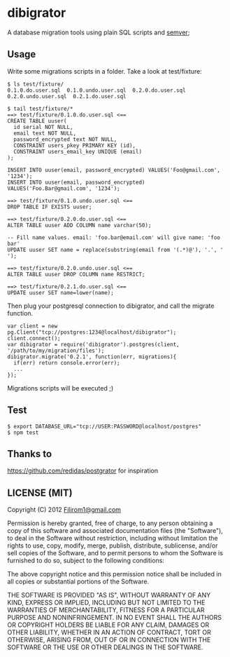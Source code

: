 # dibigrator

A database migration tools using plain SQL scripts and [semver](https://npmjs.org/doc/semver.html);

## Usage

Write some migrations scripts in a folder. Take a look at test/fixture:

    $ ls test/fixture/
    0.1.0.do.user.sql  0.1.0.undo.user.sql  0.2.0.do.user.sql  0.2.0.undo.user.sql  0.2.1.do.user.sql

    $ tail test/fixture/*
    ==> test/fixture/0.1.0.do.user.sql <==
    CREATE TABLE uuser(
      id serial NOT NULL,
      email text NOT NULL,
      password_encrypted text NOT NULL,
      CONSTRAINT users_pkey PRIMARY KEY (id),
      CONSTRAINT users_email_key UNIQUE (email)
    );

    INSERT INTO uuser(email, password_encrypted) VALUES('Foo@gmail.com', '1234');
    INSERT INTO uuser(email, password_encrypted) VALUES('Foo.Bar@gmail.com', '1234');

    ==> test/fixture/0.1.0.undo.user.sql <==
    DROP TABLE IF EXISTS uuser;

    ==> test/fixture/0.2.0.do.user.sql <==
    ALTER TABLE uuser ADD COLUMN name varchar(50);

    -- Fill name values. email: 'foo.bar@email.com' will give name: 'foo bar'
    UPDATE uuser SET name = replace(substring(email from '(.*)@'), '.', ' ');

    ==> test/fixture/0.2.0.undo.user.sql <==
    ALTER TABLE uuser DROP COLUMN name RESTRICT;

    ==> test/fixture/0.2.1.do.user.sql <==
    UPDATE uuser SET name=lower(name);

Then plug your postgresql connection to dibigrator, and call the migrate function.

    var client = new pg.Client("tcp://postgres:1234@localhost/dibigrator");
    client.connect();
    var dibigrator = require('dibigrator').postgres(client, '/path/to/my/migration/files');
    dibigrator.migrate('0.2.1', function(err, migrations){
      if(err) return console.error(err);
      ...
    });

Migrations scripts will be executed ;)

## Test

    $ export DATABASE_URL="tcp://USER:PASSWORD@localhost/postgres"
    $ npm test

## Thanks to

<https://github.com/redidas/postgrator> for inspiration

## LICENSE (MIT)

Copyright (C) 2012 <Filirom1@gmail.com>

Permission is hereby granted, free of charge, to any person obtaining a copy of this software and associated documentation files (the "Software"), to deal in the Software without restriction, including without limitation the rights to use, copy, modify, merge, publish, distribute, sublicense, and/or sell copies of the Software, and to permit persons to whom the Software is furnished to do so, subject to the following conditions:

The above copyright notice and this permission notice shall be included in all copies or substantial portions of the Software.

THE SOFTWARE IS PROVIDED "AS IS", WITHOUT WARRANTY OF ANY KIND, EXPRESS OR IMPLIED, INCLUDING BUT NOT LIMITED TO THE WARRANTIES OF MERCHANTABILITY, FITNESS FOR A PARTICULAR PURPOSE AND NONINFRINGEMENT. IN NO EVENT SHALL THE AUTHORS OR COPYRIGHT HOLDERS BE LIABLE FOR ANY CLAIM, DAMAGES OR OTHER LIABILITY, WHETHER IN AN ACTION OF CONTRACT, TORT OR OTHERWISE, ARISING FROM, OUT OF OR IN CONNECTION WITH THE SOFTWARE OR THE USE OR OTHER DEALINGS IN THE SOFTWARE.

